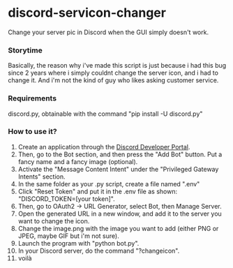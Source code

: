 # discord-servicon-changer
Change your server pic in Discord when the GUI simply doesn't work.

### Storytime

Basically, the reason why i've made this script is just because i had this bug since 2 years where i simply couldnt change the server icon, and i had to change it. And i'm not the kind of guy who likes asking customer service.

### Requirements

discord.py, obtainable with the command "pip install -U discord.py"

### How to use it?

1. Create an application through the [Discord Developer Portal](https://discord.com/developers/applications).
2. Then, go to the Bot section, and then press the "Add Bot" button. Put a fancy name and a fancy image (optional).
3. Activate the "Message Content Intent" under the "Privileged Gateway Intents" section.
4. In the same folder as your .py script, create a file named ".env"
5. Click "Reset Token" and put it in the .env file as shown: "DISCORD_TOKEN=[your token]".
6. Then, go to OAuth2 -> URL Generator, select Bot, then Manage Server.
7. Open the generated URL in a new window, and add it to the server you want to change the icon.
8. Change the image.png with the image you want to add (either PNG or JPEG, maybe GIF but i'm not sure).
9. Launch the program with "python bot.py".
10. In your Discord server, do the command "?changeicon".
11. voilà
